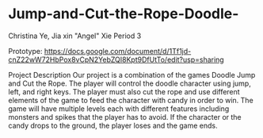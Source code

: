 # Jump-and-Cut-the-Rope-Doodle-
Christina Ye, Jia xin "Angel" Xie     Period 3

Prototype: https://docs.google.com/document/d/1Tf1jd-cnZ22wW72HbPox8vCpN2YebZQI8Kpt9DfUtTo/edit?usp=sharing

Project Description
Our project is a combination of the games Doodle Jump and Cut the Rope. The player will control the doodle character using jump, left, and right keys. The player must also cut the rope and use different elements of the game to feed the character with candy in order to win. The game will have multiple levels each with different features including monsters and spikes that the player has to avoid. If the character or the candy drops to the ground, the player loses and the game ends. 

